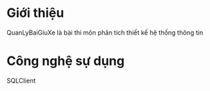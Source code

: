 # Giới thiệu
  QuanLyBaiGiuXe là bài thi môn phân tích thiết kế hệ thống thông tin
# Công nghệ sự dụng
  SQLClient
